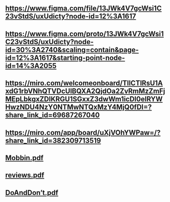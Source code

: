 
## https://www.figma.com/file/13JWk4V7gcWsi1C23vStdS/uxUdicty?node-id=12%3A1617
## https://www.figma.com/proto/13JWk4V7gcWsi1C23vStdS/uxUdicty?node-id=30%3A2740&scaling=contain&page-id=12%3A1617&starting-point-node-id=14%3A2055
## https://miro.com/welcomeonboard/TllCTlRsU1AxdG1rbVNhQTVDcUlBQXA2QjdOa2ZvRmMzZmFjMEpLbkgxZDlKRGU1SGxxZ3dwWm1icDl0elRYWHwzNDU4NzY0NTMwNTQxMzY4MjQ0fDI=?share_link_id=69687267040

## https://miro.com/app/board/uXjVOhYWPaw=/?share_link_id=382309713519

## [Mobbin.pdf](https://github.com/mina-ezat/UXUdicty/files/9733071/Mobbin.pdf)
## [reviews.pdf](https://github.com/mina-ezat/UXUdicty/files/9733150/reviews.pdf)
## [DoAndDon’t.pdf](https://github.com/mina-ezat/UXUdicty/files/9733363/DoAndDon.t.pdf)
